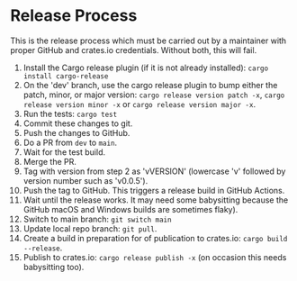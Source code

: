 Release Process
===============

This is the release process which must be carried out by a maintainer
with proper GitHub and crates.io credentials. Without both, this will
fail.

1. Install the Cargo release plugin (if it is not already installed): `cargo install cargo-release`
1. On the 'dev' branch, use the cargo release plugin to bump either the patch, minor, or major version: `cargo release version patch -x`, `cargo release version minor -x` or `cargo release version major -x`.
1. Run the tests: `cargo test`
1. Commit these changes to git.
1. Push the changes to GitHub.
1. Do a PR from `dev` to `main`.
1. Wait for the test build.
1. Merge the PR.
1. Tag with version from step 2 as 'vVERSION' (lowercase 'v' followed by version number such as 'v0.0.5').
1. Push the tag to GitHub. This triggers a release build in GitHub Actions.
1. Wait until the release works. It may need some babysitting because the GitHub macOS and Windows builds are sometimes flaky).
1. Switch to main branch: `git switch main`
1. Update local repo branch: `git pull`.
1. Create a build in preparation for of publication to crates.io: `cargo build --release`.
1. Publish to crates.io: `cargo release publish -x` (on occasion this needs babysitting too).

